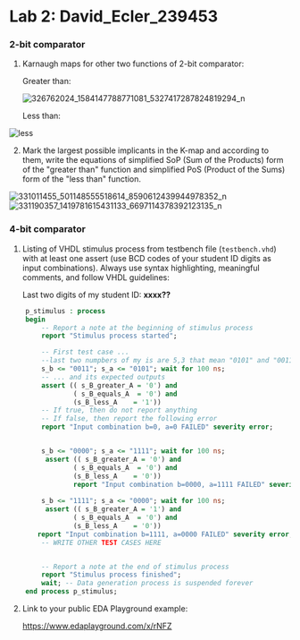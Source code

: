 # Lab 2: David_Ecler_239453
### 2-bit comparator

1. Karnaugh maps for other two functions of 2-bit comparator:

   Greater than:

   ![326762024_1584147788771081_5327417287824819294_n](https://user-images.githubusercontent.com/124879406/219625787-9d7288da-e441-4784-b051-1882dddc7316.png)

   Less than:

  ![less](https://user-images.githubusercontent.com/124879406/219625128-f99c8de0-f874-46da-8d1b-8a6e2febb9af.png)



2. Mark the largest possible implicants in the K-map and according to them, write the equations of simplified SoP (Sum of the Products) form of the "greater than" function and simplified PoS (Product of the Sums) form of the "less than" function.

  ![331011455_501148555518614_8590612439944978352_n](https://user-images.githubusercontent.com/124879406/219633800-015ba6f9-9efc-454a-9fe5-93262da7c587.jpg)
![331190357_1419781615431133_6697114378392123135_n](https://user-images.githubusercontent.com/124879406/219634010-4c56c382-1659-4a50-b902-766b4d6b835d.jpg)

### 4-bit comparator

1. Listing of VHDL stimulus process from testbench file (`testbench.vhd`) with at least one assert (use BCD codes of your student ID digits as input combinations). Always use syntax highlighting, meaningful comments, and follow VHDL guidelines:

   Last two digits of my student ID: **xxxx??**

```vhdl
    p_stimulus : process
    begin
        -- Report a note at the beginning of stimulus process
        report "Stimulus process started";

        -- First test case ...
        --last two numpbers of my is are 5,3 that mean "0101" and "0011"
        s_b <= "0011"; s_a <= "0101"; wait for 100 ns;
        -- ... and its expected outputs
        assert (( s_B_greater_A = '0') and
                ( s_B_equals_A  = '0') and
                (s_B_less_A    = '1'))
        -- If true, then do not report anything
        -- If false, then report the following error
        report "Input combination b=0, a=0 FAILED" severity error;


        s_b <= "0000"; s_a <= "1111"; wait for 100 ns;
         assert (( s_B_greater_A = '0') and
                ( s_B_equals_A  = '0') and
                (s_B_less_A    = '0'))
                report "Input combination b=0000, a=1111 FAILED" severity error;
        
        s_b <= "1111"; s_a <= "0000"; wait for 100 ns;
         assert (( s_B_greater_A = '1') and
                ( s_B_equals_A  = '0') and
                (s_B_less_A    = '0'))
       report "Input combination b=1111, a=0000 FAILED" severity error;
        -- WRITE OTHER TEST CASES HERE


        -- Report a note at the end of stimulus process
        report "Stimulus process finished";
        wait; -- Data generation process is suspended forever
    end process p_stimulus;
```

2. Link to your public EDA Playground example:

   https://www.edaplayground.com/x/rNFZ
